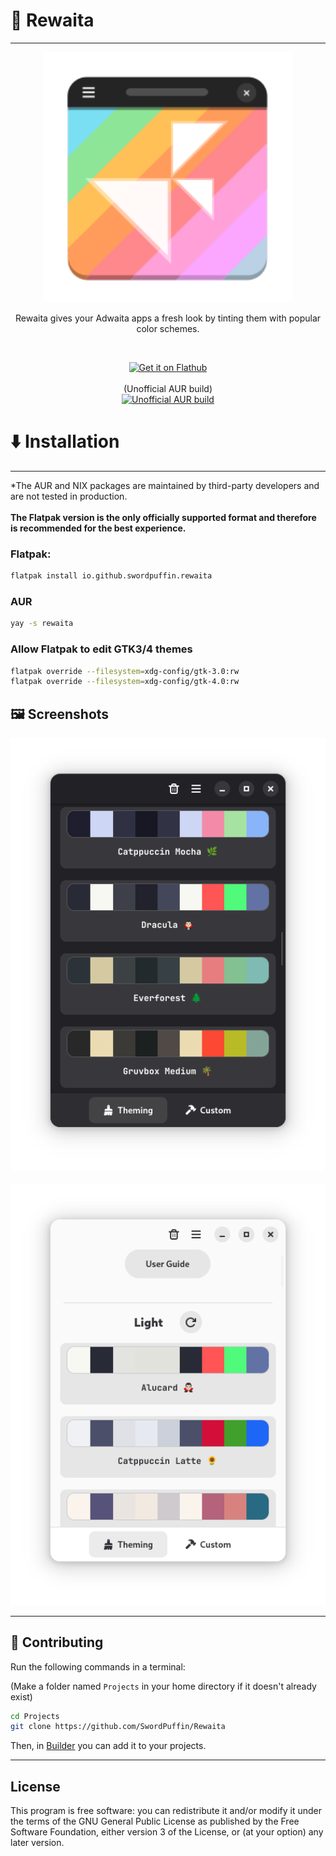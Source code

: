 # 🎨 Rewaita
---

<p align="center">
  <img src="https://github.com/SwordPuffin/Rewaita/blob/main/data/icons/hicolor/scalable/apps/io.github.swordpuffin.rewaita.svg" width="400"/>
</p>

<p align="center">Rewaita gives your Adwaita apps a fresh look by tinting them with popular color schemes.</p>
<br>
<p align="center"> 
    <a href="https://flathub.org/apps/io.github.swordpuffin.rewaita"> 
       <img width="200" alt="Get it on Flathub" src="https://flathub.org/api/badge?svg&locale=en"/> 
    </a>
    <br/>
    <br/>
    (Unofficial AUR build)
    <br/>
    <a href="https://aur.archlinux.org/packages/rewaita">
        <img width="200" alt="Unofficial AUR build" src="https://img.shields.io/aur/version/rewaita?style=for-the-badge">
    </a>
</p>

# ⬇️ Installation 
---
*The AUR and NIX packages are maintained by third-party developers and are not tested in production.
<br/>
<br/>
**The Flatpak version is the only officially supported format and therefore is recommended for the best experience.**

### Flatpak:
```bash
flatpak install io.github.swordpuffin.rewaita
```
### AUR
```bash
yay -s rewaita
```

### Allow Flatpak to edit GTK3/4 themes
```bash
flatpak override --filesystem=xdg-config/gtk-3.0:rw
flatpak override --filesystem=xdg-config/gtk-4.0:rw
```


## 🖼️ Screenshots

<p align="center">
  <img src="https://github.com/SwordPuffin/Rewaita/blob/main/data/screenshots/Screenshot1.png" width="600"/>
  <br><br>
  <img src="https://github.com/SwordPuffin/Rewaita/blob/main/data/screenshots/Screenshot2.png" width="600"/>
</p>

---

## 🤝 Contributing

Run the following commands in a terminal:

(Make a folder named `Projects` in your home directory if it doesn't already exist)

```bash
cd Projects
git clone https://github.com/SwordPuffin/Rewaita
```

Then, in [Builder](https://apps.gnome.org/Builder/) you can add it to your projects.

---

## License
This program is free software: you can redistribute it and/or modify it under the terms of the GNU General Public License as published by the Free Software Foundation, either version 3 of the License, or (at your option) any later version.
